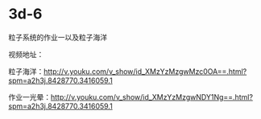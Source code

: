 # 3d-6

粒子系统的作业一以及粒子海洋

视频地址： 

粒子海洋：http://v.youku.com/v_show/id_XMzYzMzgwMzc0OA==.html?spm=a2h3j.8428770.3416059.1

作业一光晕：http://v.youku.com/v_show/id_XMzYzMzgwNDY1Ng==.html?spm=a2h3j.8428770.3416059.1
